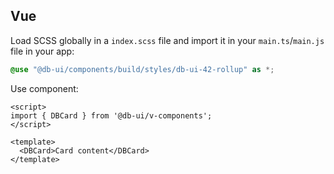 ## Vue

Load SCSS globally in a `index.scss` file and import it in your `main.ts`/`main.js` file in your app:

```scss
@use "@db-ui/components/build/styles/db-ui-42-rollup" as *;
```

Use component:

```vue
<script>
import { DBCard } from '@db-ui/v-components';
</script>

<template>
  <DBCard>Card content</DBCard>
</template>
```
